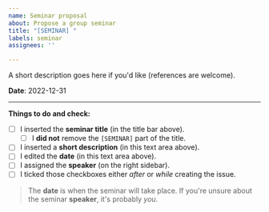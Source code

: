 ```yaml
---
name: Seminar proposal
about: Propose a group seminar
title: "[SEMINAR] "
labels: seminar
assignees: ''

---
```


A short description goes here if you'd like (references are welcome).

**Date**: 2022-12-31

---

**Things to do and check:**

- [ ] I inserted the **seminar title** (in the title bar above).
  - [ ] I **did not** remove the `[SEMINAR]` part of the title.
- [ ] I inserted a **short description** (in this text area above).
- [ ] I edited the **date** (in this text area above).
- [ ] I assigned the **speaker** (on the right sidebar).
- [ ] I ticked those checkboxes either *after* or *while* creating the issue.

> The **date** is when the seminar will take place. If you're unsure about the seminar **speaker**, it's probably *you*.
